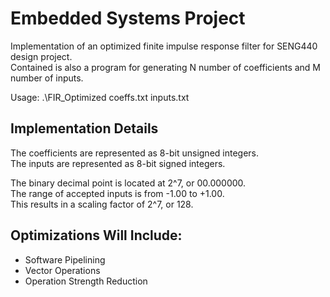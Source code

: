 # Embedded Systems Project
Implementation of an optimized finite impulse response filter for SENG440 design project.  
Contained is also a program for generating N number of coefficients and M number of inputs.

Usage: .\FIR_Optimized coeffs.txt inputs.txt

## Implementation Details

The coefficients are represented as 8-bit unsigned integers.  
The inputs are represented as 8-bit signed integers.

The binary decimal point is located at 2^7, or 00.000000.  
The range of accepted inputs is from -1.00 to +1.00.  
This results in a scaling factor of 2^7, or 128.

## Optimizations Will Include:
 - Software Pipelining
 - Vector Operations
 - Operation Strength Reduction
